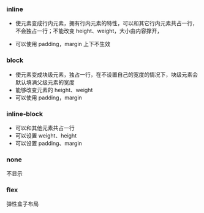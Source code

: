 ### inline

- 使元素变成行内元素，拥有行内元素的特性，可以和其它行内元素共占一行，不会独占一行；不能改变 height、weight，大小由内容撑开，

- 可以使用 padding，margin 上下不生效

### block

- 使元素变成块级元素，独占一行，在不设置自己的宽度的情况下，块级元素会默认填满父级元素的宽度
- 能够改变元素的 height、weight
- 可以使用 padding，margin

### inline-block

- 可以和其他元素共占一行
- 可以设置 weight、height
- 可以设置 padding、margin

### none

不显示

### flex

弹性盒子布局
